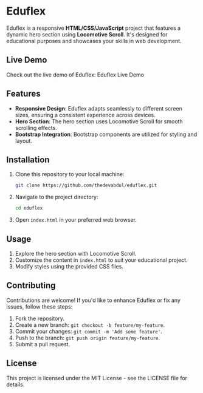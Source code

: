 # Eduflex

Eduflex is a responsive **HTML/CSS/JavaScript** project that features a dynamic hero section using **Locomotive Scroll**. It's designed for educational purposes and showcases your skills in web development.

## Live Demo

Check out the live demo of Eduflex: Eduflex Live Demo

## Features

- **Responsive Design**: Eduflex adapts seamlessly to different screen sizes, ensuring a consistent experience across devices.
- **Hero Section**: The hero section uses Locomotive Scroll for smooth scrolling effects.
- **Bootstrap Integration**: Bootstrap components are utilized for styling and layout.

## Installation

1. Clone this repository to your local machine:

    ```bash
    git clone https://github.com/thedevabdul/eduflex.git
    ```

2. Navigate to the project directory:

    ```bash
    cd eduflex
    ```

3. Open `index.html` in your preferred web browser.

## Usage

1. Explore the hero section with Locomotive Scroll.
2. Customize the content in `index.html` to suit your educational project.
3. Modify styles using the provided CSS files.

## Contributing

Contributions are welcome! If you'd like to enhance Eduflex or fix any issues, follow these steps:

1. Fork the repository.
2. Create a new branch: `git checkout -b feature/my-feature`.
3. Commit your changes: `git commit -m 'Add some feature'`.
4. Push to the branch: `git push origin feature/my-feature`.
5. Submit a pull request.

## License

This project is licensed under the MIT License - see the LICENSE file for details.
